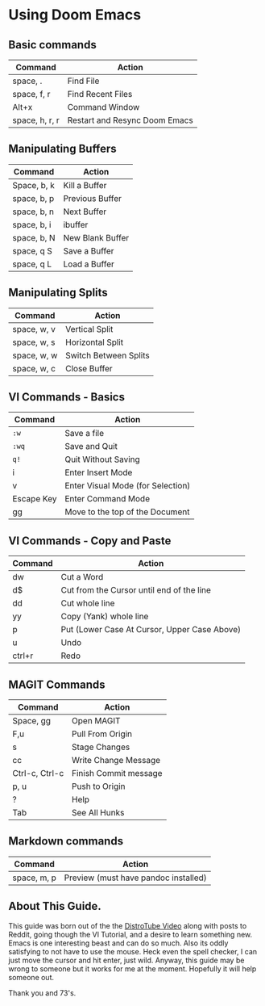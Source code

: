 # Using Doom Emacs

## Basic commands
| Command | Action |
| ------- | ------ |
| space, . | Find File |
| space, f, r | Find Recent Files |
| Alt+x | Command Window |
| space, h, r, r| Restart and Resync Doom Emacs |

## Manipulating Buffers 

| Command     | Action           |
|-------------|------------------|
| Space, b, k | Kill a Buffer    |
| space, b, p | Previous Buffer  |
| space, b, n | Next Buffer      |
| space, b, i | ibuffer          |
| space, b, N | New Blank Buffer |
| space, q S  | Save a Buffer    |
| space, q L  | Load a Buffer    |

## Manipulating Splits

| Command | Action |
| ------- | ------ |
| space, w, v | Vertical Split |
| space, w, s | Horizontal Split |
| space, w, w | Switch Between Splits |
| space, w, c | Close Buffer |

## VI Commands - Basics 
| Command    | Action                            |
|------------|-----------------------------------|
| `:w`       | Save a file                       |
| `:wq`      | Save and Quit                     |
| `q!`       | Quit Without Saving               |
| i          | Enter Insert Mode                 |
| v          | Enter Visual Mode (for Selection) |
| Escape Key | Enter Command Mode                |
| gg         | Move to the top of the Document   |

## VI Commands - Copy and Paste 
| Command | Action |
| ------- | ------ |
| dw | Cut a Word |
| d$ | Cut from the Cursor until end of the line |
| dd | Cut whole line |
| yy | Copy (Yank) whole line |
| p | Put (Lower Case At Cursor, Upper Case Above) |
| u | Undo |
| ctrl+r | Redo |

## MAGIT Commands
| Command | Action |
| ------- | ------ |
| Space, gg | Open MAGIT |
| F,u | Pull From Origin|
| s | Stage Changes |
| cc | Write Change Message |
| Ctrl-c, Ctrl-c | Finish Commit message |
| p, u | Push to Origin |
| ? | Help |
| Tab | See All Hunks |

## Markdown commands
| Command | Action |
| ------- | ------ |
| space, m, p | Preview (must have pandoc installed) |

## About This Guide. 

This guide was born out of the the [DistroTube Video](https://odysee.com/@DistroTube:2/doom-emacs-on-day-one-%28learn-these:f?r=YH6b6kkxUbhcWrE3DHyTiQmowYPigoAj) along with posts to Reddit, going though the VI Tutorial, and a desire to learn something new.  Emacs is one interesting beast and can do so much.  Also its oddly satisfying to not have to use the mouse.  Heck even the spell checker, I can just move the cursor and hit enter, just wild.  Anyway, this guide may be wrong to someone but it works for me at the moment.  Hopefully it will help someone out.  

Thank you and 73's.
